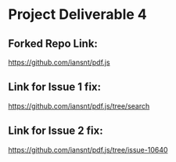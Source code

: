 # Project Deliverable 4

## Forked Repo Link:
https://github.com/iansnt/pdf.js

## Link for Issue 1 fix:
https://github.com/iansnt/pdf.js/tree/search

## Link for Issue 2 fix:
https://github.com/iansnt/pdf.js/tree/issue-10640
